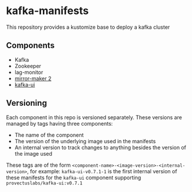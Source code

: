 # kafka-manifests

This repository provides a kustomize base to deploy a kafka cluster

## Components

- Kafka
- Zookeeper
- lag-monitor
- [mirror-maker 2](mirror-maker-2)
- [kafka-ui](./kafka-ui)

## Versioning

Each component in this repo is versioned separately. These versions are managed
by tags having three components:

  - The name of the component
  - The version of the underlying image used in the manifests
  - An internal version to track changes to anything besides the version of the
  image used

These tags are of the form
`<component-name>-<image-version>-<internal-version>`, for example:
`kafka-ui-v0.7.1-1` is the first internal version of these manifests for the
`kafka-ui` component supporting `provectuslabs/kafka-ui:v0.7.1`
